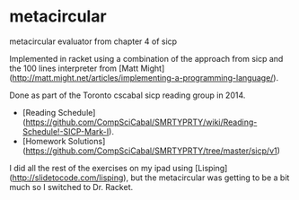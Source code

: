 # metacircular
metacircular evaluator from chapter 4 of sicp

Implemented in racket using a combination of the approach from sicp and the 100 lines interpreter from [Matt Might] (http://matt.might.net/articles/implementing-a-programming-language/).

Done as part of the Toronto cscabal sicp reading group in 2014.

 * [Reading Schedule] (https://github.com/CompSciCabal/SMRTYPRTY/wiki/Reading-Schedule!-SICP-Mark-I).
 * [Homework Solutions] (https://github.com/CompSciCabal/SMRTYPRTY/tree/master/sicp/v1)
 
I did all the rest of the exercises on my ipad using [Lisping] (http://slidetocode.com/lisping), but the metacircular was getting to be a bit much so I switched to Dr. Racket.